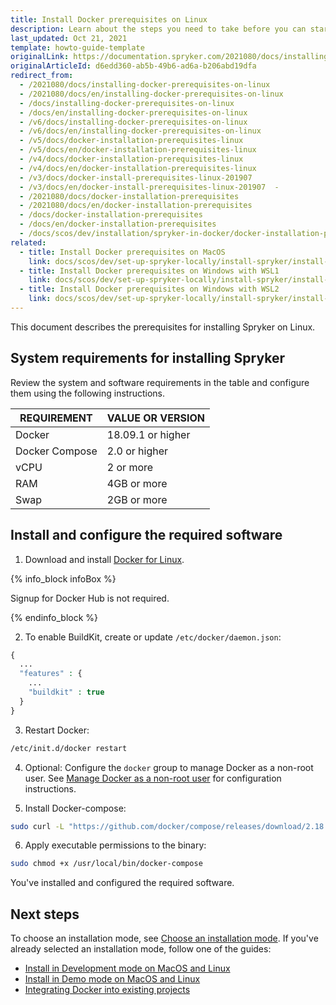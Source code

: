 ```yaml
---
title: Install Docker prerequisites on Linux
description: Learn about the steps you need to take before you can start working with Spryker in Docker on Linux.
last_updated: Oct 21, 2021
template: howto-guide-template
originalLink: https://documentation.spryker.com/2021080/docs/installing-docker-prerequisites-on-linux
originalArticleId: d6edd360-ab5b-49b6-ad6a-b206abd19dfa
redirect_from:
  - /2021080/docs/installing-docker-prerequisites-on-linux
  - /2021080/docs/en/installing-docker-prerequisites-on-linux
  - /docs/installing-docker-prerequisites-on-linux
  - /docs/en/installing-docker-prerequisites-on-linux
  - /v6/docs/installing-docker-prerequisites-on-linux
  - /v6/docs/en/installing-docker-prerequisites-on-linux
  - /v5/docs/docker-installation-prerequisites-linux
  - /v5/docs/en/docker-installation-prerequisites-linux
  - /v4/docs/docker-installation-prerequisites-linux
  - /v4/docs/en/docker-installation-prerequisites-linux
  - /v3/docs/docker-install-prerequisites-linux-201907
  - /v3/docs/en/docker-install-prerequisites-linux-201907  -
  - /2021080/docs/docker-installation-prerequisites
  - /2021080/docs/en/docker-installation-prerequisites
  - /docs/docker-installation-prerequisites
  - /docs/en/docker-installation-prerequisites
  - /docs/scos/dev/installation/spryker-in-docker/docker-installation-prerequisites/docker-installation-prerequisites-linux.html
related:
  - title: Install Docker prerequisites on MacOS
    link: docs/scos/dev/set-up-spryker-locally/install-spryker/install-docker-prerequisites/install-docker-prerequisites-on-macos.html
  - title: Install Docker prerequisites on Windows with WSL1
    link: docs/scos/dev/set-up-spryker-locally/install-spryker/install-docker-prerequisites/install-docker-prerequisites-on-windows-with-wsl1.html
  - title: Install Docker prerequisites on Windows with WSL2
    link: docs/scos/dev/set-up-spryker-locally/install-spryker/install-docker-prerequisites/install-docker-prerequisites-on-windows-with-wsl2.html
---
```


This document describes the prerequisites for installing Spryker on Linux.

## System requirements for installing Spryker

Review the system and software requirements in the table and configure them using the following instructions.

| REQUIREMENT | VALUE OR VERSION |
| --- | --- |
| Docker | 18.09.1 or higher |
| Docker Compose | 2.0 or higher |  
| vCPU | 2 or more |
| RAM  | 4GB or more |
| Swap  | 2GB or more |

## Install and configure the required software

1. Download and install [Docker for Linux](https://docs.docker.com/install/linux/docker-ce/ubuntu/).

{% info_block infoBox %}

Signup for Docker Hub is not required.

{% endinfo_block %}

2. To enable BuildKit, create or update `/etc/docker/daemon.json`:

```php
{
  ...
  "features" : {
    ...
    "buildkit" : true
  }
}
```

3. Restart Docker:

```bash
/etc/init.d/docker restart
```

4. Optional: Configure the `docker` group to manage Docker as a non-root user. See [Manage Docker as a non-root user](https://docs.docker.com/engine/install/linux-postinstall/#manage-docker-as-a-non-root-user) for configuration instructions.

5. Install Docker-compose:
<!-- Updating the doc? Update the docker-compose version to the latest one. See https://github.com/docker/compose/releases -->
```bash
sudo curl -L "https://github.com/docker/compose/releases/download/2.18.1/docker-compose-$(uname -s)-$(uname -m)" -o /usr/local/bin/docker-compose
```

6. Apply executable permissions to the binary:

```bash
sudo chmod +x /usr/local/bin/docker-compose
```

You've installed and configured the required software.


## Next steps

To choose an installation mode, see [Choose an installation mode](/docs/scos/dev/set-up-spryker-locally/install-spryker/install/choose-an-installation-mode.html).
If you've already selected an installation mode, follow one of the guides:
* [Install in Development mode on MacOS and Linux](/docs/scos/dev/set-up-spryker-locally/install-spryker/install/install-in-development-mode-on-macos-and-linux.html)
* [Install in Demo mode on MacOS and Linux](/docs/scos/dev/set-up-spryker-locally/install-spryker/install/install-in-demo-mode-on-macos-and-linux.html)
* [Integrating Docker into existing projects](/docs/scos/dev/set-up-spryker-locally/install-spryker/install/integrating-the-docker-sdk-into-existing-projects.html)
